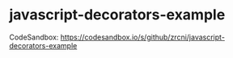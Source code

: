 # javascript-decorators-example

CodeSandbox:
https://codesandbox.io/s/github/zrcni/javascript-decorators-example
